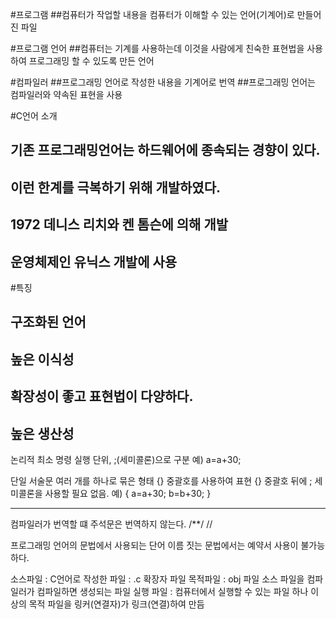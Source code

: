 #프로그램
##컴퓨터가 작업할 내용을 컴퓨터가 이해할 수 있는 언어(기계어)로 만들어진 파일

#프로그램 언어
##컴퓨터는 기계를 사용하는데 이것을 사람에게 친숙한 표현법을 사용하여 프로그래밍 할 수 있도록 만든 언어

#컴파일러
##프로그래밍 언어로 작성한 내용을 기계어로 번역
##프로그래밍 언어는 컴파일러와 약속된 표현을 사용



#C언어 소개
## 기존 프로그래밍언어는 하드웨어에 종속되는 경향이 있다.
## 이런 한계를 극복하기 위해 개발하였다.
## 1972 데니스 리치와 켄 톰슨에 의해 개발
## 운영체제인 유닉스 개발에 사용

#특징
## 구조화된 언어
## 높은 이식성
## 확장성이 좋고 표현법이 다양하다.
## 높은 생산성

<!-- 단일 서술문 -->
논리적 최소 명령 실행 단위, ;(세미콜론)으로 구분
예)
a=a+30;

<!-- 복합 서술문-->
단일 서술문 여러 개를 하나로 묶은 형태
{} 중괄호를 사용하여 표현
{} 중괄호 뒤에 ; 세미콜론을 사용할 필요 없음.
예) 
{
    a=a+30;
    b=b+30;
}
___

<!-- 주석문 -->
컴파일러가 번역할 떄 주석문은 번역하지 않는다.
/**/
//

<!-- 예약어 -->
프로그래밍 언어의 문법에서 사용되는 단어
이름 짓는 문법에서는 예약서 사용이 불가능하다.

<!-- C 프로그램 실행 파일 -->
소스파일 : C언어로 작성한 파일 : .c 확장자 파일
목적파일 : obj 파일 소스 파일을 컴파일러가 컴파일하면 생성되는 파일
실행 파일 : 컴퓨터에서 실행할 수 있는 파일
하나 이상의 목적 파일을 링커(연결자)가 링크(연결)하여 만듬
